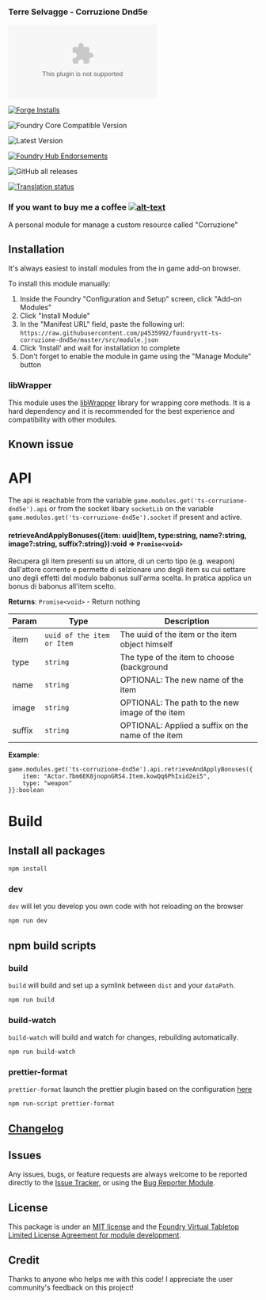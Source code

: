 ### Terre Selvagge - Corruzione Dnd5e

![Latest Release Download Count](https://img.shields.io/github/downloads/p4535992/foundryvtt-ts-corruzione-dnd5e/latest/module.zip?color=2b82fc&label=DOWNLOADS&style=for-the-badge)

[![Forge Installs](https://img.shields.io/badge/dynamic/json?label=Forge%20Installs&query=package.installs&suffix=%25&url=https%3A%2F%2Fforge-vtt.com%2Fapi%2Fbazaar%2Fpackage%2Fts-corruzione-dnd5e&colorB=006400&style=for-the-badge)](https://forge-vtt.com/bazaar#package=ts-corruzione-dnd5e)

![Foundry Core Compatible Version](https://img.shields.io/badge/dynamic/json.svg?url=https%3A%2F%2Fraw.githubusercontent.com%2Fp4535992%2Ffoundryvtt-ts-corruzione-dnd5e%2Fmaster%2Fsrc%2Fmodule.json&label=Foundry%20Version&query=$.compatibility.verified&colorB=orange&style=for-the-badge)

![Latest Version](https://img.shields.io/badge/dynamic/json.svg?url=https%3A%2F%2Fraw.githubusercontent.com%2Fp4535992%2Ffoundryvtt-ts-corruzione-dnd5e%2Fmaster%2Fsrc%2Fmodule.json&label=Latest%20Release&prefix=v&query=$.version&colorB=red&style=for-the-badge)

[![Foundry Hub Endorsements](https://img.shields.io/endpoint?logoColor=white&url=https%3A%2F%2Fwww.foundryvtt-hub.com%2Fwp-json%2Fhubapi%2Fv1%2Fpackage%2Fts-corruzione-dnd5e%2Fshield%2Fendorsements&style=for-the-badge)](https://www.foundryvtt-hub.com/package/ts-corruzione-dnd5e/)

![GitHub all releases](https://img.shields.io/github/downloads/p4535992/foundryvtt-ts-corruzione-dnd5e/total?style=for-the-badge)

[![Translation status](https://weblate.foundryvtt-hub.com/widgets/ts-corruzione-dnd5e/-/287x66-black.png)](https://weblate.foundryvtt-hub.com/engage/ts-corruzione-dnd5e/)

### If you want to buy me a coffee [![alt-text](https://img.shields.io/badge/-Patreon-%23ff424d?style=for-the-badge)](https://www.patreon.com/p4535992)

A personal module for manage a custom resource called "Corruzione"

## Installation

It's always easiest to install modules from the in game add-on browser.

To install this module manually:
1.  Inside the Foundry "Configuration and Setup" screen, click "Add-on Modules"
2.  Click "Install Module"
3.  In the "Manifest URL" field, paste the following url:
`https://raw.githubusercontent.com/p4535992/foundryvtt-ts-corruzione-dnd5e/master/src/module.json`
4.  Click 'Install' and wait for installation to complete
5.  Don't forget to enable the module in game using the "Manage Module" button

### libWrapper

This module uses the [libWrapper](https://github.com/ruipin/fvtt-lib-wrapper) library for wrapping core methods. It is a hard dependency and it is recommended for the best experience and compatibility with other modules.


## Known issue

# API

The api is reachable from the variable `game.modules.get('ts-corruzione-dnd5e').api` or from the socket libary `socketLib` on the variable `game.modules.get('ts-corruzione-dnd5e').socket` if present and active.

#### retrieveAndApplyBonuses({item: uuid|Item, type:string, name?:string, image?:string, suffix?:string}):void ⇒ <code>Promise&lt;void&gt;</code>

Recupera gli item presenti su un attore, di un certo tipo (e.g. weapon) dall'attore corrente e permette di selzionare uno degli item su cui settare uno degli effetti del modulo babonus sull'arma scelta.
In pratica applica un bonus di babonus all'item scelto.

**Returns**: <code>Promise&lt;void&gt;</code> - Return nothing

| Param | Type | Description |
| --- | --- | --- |
| item | <code>uuid of the item or Item</code> | The uuid of the item or the item object himself |
| type | <code>string</code> | The type of the item to choose (background|backpack|base|class|consumable|equipment|feat|loot|spell|subclass|tool|weapon) |
| name | <code>string</code> | OPTIONAL: The new name of the item |
| image | <code>string</code> | OPTIONAL: The path to the new image of the item |
| suffix | <code>string</code> | OPTIONAL: Applied a suffix on the name of the item |

**Example**:

```
game.modules.get('ts-corruzione-dnd5e').api.retrieveAndApplyBonuses({
    item: "Actor.7bm6EK8jnopnGRS4.Item.kowQq6PhIxid2ei5",
    type: "weapon"
}}:boolean

```

# Build

## Install all packages

```bash
npm install
```

### dev

`dev` will let you develop you own code with hot reloading on the browser

```bash
npm run dev
```

## npm build scripts

### build

`build` will build and set up a symlink between `dist` and your `dataPath`.

```bash
npm run build
```

### build-watch

`build-watch` will build and watch for changes, rebuilding automatically.

```bash
npm run build-watch
```

### prettier-format

`prettier-format` launch the prettier plugin based on the configuration [here](./.prettierrc)

```bash
npm run-script prettier-format
```

## [Changelog](./CHANGELOG.md)

## Issues

Any issues, bugs, or feature requests are always welcome to be reported directly to the [Issue Tracker](https://github.com/p4535992/foundryvtt-ts-corruzione-dnd5e/issues ), or using the [Bug Reporter Module](https://foundryvtt.com/packages/bug-reporter/).

## License

This package is under an [MIT license](LICENSE) and the [Foundry Virtual Tabletop Limited License Agreement for module development](https://foundryvtt.com/article/license/).

## Credit

Thanks to anyone who helps me with this code! I appreciate the user community's feedback on this project!
